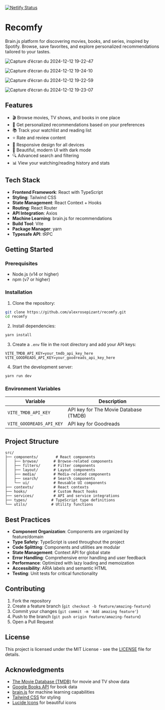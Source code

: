 [![Netlify Status](https://api.netlify.com/api/v1/badges/4f9dc4d3-a435-41e0-a52a-8e831945ad94/deploy-status)](https://app.netlify.com/sites/recomfy/deploys)

# Recomfy

Brain.js platform for discovering movies, books, and series, inspired by Spotify. Browse, save favorites, and explore personalized recommendations tailored to your tastes.

![Capture d’écran du 2024-12-12 19-22-47](https://github.com/user-attachments/assets/a40bb6a7-efc4-4ac7-8c4e-ea05b867ff55)


![Capture d’écran du 2024-12-12 19-24-10](https://github.com/user-attachments/assets/4f23dd0b-fbd2-477f-a2f6-05f97f33fd54)


![Capture d’écran du 2024-12-12 19-22-59](https://github.com/user-attachments/assets/6901b145-6a1e-4fdc-86fa-21f3260ff409)


![Capture d’écran du 2024-12-12 19-23-07](https://github.com/user-attachments/assets/8345f3a5-c6dc-451b-9f05-32b73ffd2ca1)

## Features

- 🎬 Browse movies, TV shows, and books in one place
- 🎯 Get personalized recommendations based on your preferences
- 📚 Track your watchlist and reading list
- ⭐ Rate and review content
- 📱 Responsive design for all devices
- 🎨 Beautiful, modern UI with dark mode
- 🔍 Advanced search and filtering
- 📊 View your watching/reading history and stats

## Tech Stack

- **Frontend Framework**: React with TypeScript
- **Styling**: Tailwind CSS
- **State Management**: React Context + Hooks
- **Routing**: React Router
- **API Integration**: Axios
- **Machine Learning**: brain.js for recommendations
- **Build Tool**: Vite
- **Package Manager**: yarn
- **Typesafe API**: tRPC

## Getting Started

### Prerequisites

- Node.js (v14 or higher)
- npm (v7 or higher)

### Installation

1. Clone the repository:
```bash
git clone https://github.com/alexrosepizant/recomfy.git
cd recomfy
```

2. Install dependencies:
```bash
yarn install
```

3. Create a `.env` file in the root directory and add your API keys:
```env
VITE_TMDB_API_KEY=your_tmdb_api_key_here
VITE_GOODREADS_API_KEY=your_goodreads_api_key_here
```

4. Start the development server:
```bash
yarn run dev
```

### Environment Variables

| Variable | Description |
|----------|-------------|
| `VITE_TMDB_API_KEY` | API key for The Movie Database (TMDB) |
| `VITE_GOODREADS_API_KEY` | API key for Goodreads |

## Project Structure

```
src/
├── components/        # React components
│   ├── browse/       # Browse-related components
│   ├── filters/      # Filter components
│   ├── layout/       # Layout components
│   ├── media/        # Media-related components
│   ├── search/       # Search components
│   └── ui/           # Reusable UI components
├── contexts/         # React contexts
├── hooks/            # Custom React hooks
├── services/         # API and service integrations
├── types/           # TypeScript type definitions
└── utils/           # Utility functions
```

## Best Practices

- **Component Organization**: Components are organized by feature/domain
- **Type Safety**: TypeScript is used throughout the project
- **Code Splitting**: Components and utilities are modular
- **State Management**: Context API for global state
- **Error Handling**: Comprehensive error handling and user feedback
- **Performance**: Optimized with lazy loading and memoization
- **Accessibility**: ARIA labels and semantic HTML
- **Testing**: Unit tests for critical functionality

## Contributing

1. Fork the repository
2. Create a feature branch (`git checkout -b feature/amazing-feature`)
3. Commit your changes (`git commit -m 'Add amazing feature'`)
4. Push to the branch (`git push origin feature/amazing-feature`)
5. Open a Pull Request

## License

This project is licensed under the MIT License - see the [LICENSE](LICENSE) file for details.

## Acknowledgments

- [The Movie Database (TMDB)](https://www.themoviedb.org/) for movie and TV show data
- [Google Books API](https://developers.google.com/books) for book data
- [brain.js](https://brain.js.org/) for machine learning capabilities
- [Tailwind CSS](https://tailwindcss.com/) for styling
- [Lucide Icons](https://lucide.dev/) for beautiful icons
